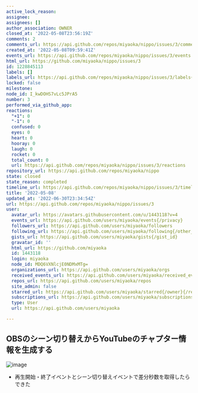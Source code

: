 ```yaml
---
active_lock_reason: 
assignee: 
assignees: []
author_association: OWNER
closed_at: '2022-05-08T23:56:19Z'
comments: 2
comments_url: https://api.github.com/repos/miyaoka/nippo/issues/3/comments
created_at: '2022-05-08T09:59:41Z'
events_url: https://api.github.com/repos/miyaoka/nippo/issues/3/events
html_url: https://github.com/miyaoka/nippo/issues/3
id: 1228845113
labels: []
labels_url: https://api.github.com/repos/miyaoka/nippo/issues/3/labels{/name}
locked: false
milestone: 
node_id: I_kwDOHS7vLc5JPrA5
number: 3
performed_via_github_app: 
reactions:
  "+1": 0
  "-1": 0
  confused: 0
  eyes: 0
  heart: 0
  hooray: 0
  laugh: 0
  rocket: 0
  total_count: 0
  url: https://api.github.com/repos/miyaoka/nippo/issues/3/reactions
repository_url: https://api.github.com/repos/miyaoka/nippo
state: closed
state_reason: completed
timeline_url: https://api.github.com/repos/miyaoka/nippo/issues/3/timeline
title: '2022-05-08'
updated_at: '2022-06-30T23:34:54Z'
url: https://api.github.com/repos/miyaoka/nippo/issues/3
user:
  avatar_url: https://avatars.githubusercontent.com/u/1443118?v=4
  events_url: https://api.github.com/users/miyaoka/events{/privacy}
  followers_url: https://api.github.com/users/miyaoka/followers
  following_url: https://api.github.com/users/miyaoka/following{/other_user}
  gists_url: https://api.github.com/users/miyaoka/gists{/gist_id}
  gravatar_id: ''
  html_url: https://github.com/miyaoka
  id: 1443118
  login: miyaoka
  node_id: MDQ6VXNlcjE0NDMxMTg=
  organizations_url: https://api.github.com/users/miyaoka/orgs
  received_events_url: https://api.github.com/users/miyaoka/received_events
  repos_url: https://api.github.com/users/miyaoka/repos
  site_admin: false
  starred_url: https://api.github.com/users/miyaoka/starred{/owner}{/repo}
  subscriptions_url: https://api.github.com/users/miyaoka/subscriptions
  type: User
  url: https://api.github.com/users/miyaoka

---
```

## OBSのシーン切り替えからYouTubeのチャプター情報を生成する

![image](https://user-images.githubusercontent.com/1443118/167291144-d64a6729-e61a-4d84-b0ae-de063386b023.png)

- 再生開始・終了イベントとシーン切り替えイベントで差分秒数を取得したらできた
